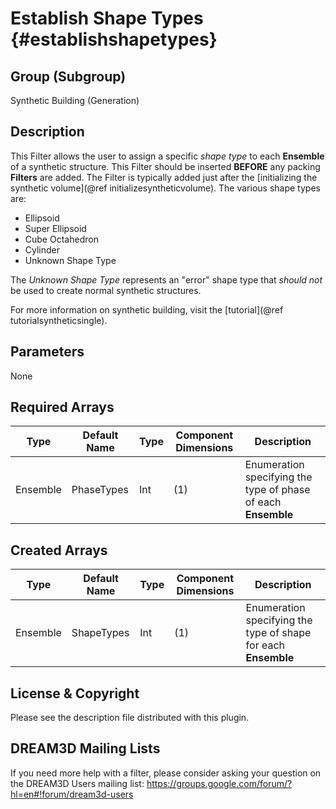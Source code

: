 Establish Shape Types {#establishshapetypes}
=============

## Group (Subgroup) ##
Synthetic Building (Generation)

## Description ##
This Filter allows the user to assign a specific _shape type_ to each **Ensemble** of a synthetic structure. This Filter should be inserted **BEFORE** any packing **Filters** are added. The Filter is typically added just after the [initializing the synthetic volume](@ref initializesyntheticvolume). The various shape types are:

+ Ellipsoid
+ Super Ellipsoid
+ Cube Octahedron
+ Cylinder
+ Unknown Shape Type

The _Unknown Shape Type_ represents an "error" shape type that _should not_ be used to create normal synthetic structures.

For more information on synthetic building, visit the [tutorial](@ref tutorialsyntheticsingle).

## Parameters ##
None

## Required Arrays ##
| Type | Default Name | Type | Component Dimensions | Description |
|------|--------------|-------------|---------|-----|
| Ensemble | PhaseTypes | Int | (1) | Enumeration specifying the type of phase of each **Ensemble** |

## Created Arrays ##
| Type | Default Name | Type | Component Dimensions | Description |
|------|--------------|-------------|---------|-----|
| Ensemble | ShapeTypes | Int | (1) | Enumeration specifying the type of shape for each **Ensemble** |

## License & Copyright ##

Please see the description file distributed with this plugin.

## DREAM3D Mailing Lists ##

If you need more help with a filter, please consider asking your question on the DREAM3D Users mailing list:
https://groups.google.com/forum/?hl=en#!forum/dream3d-users


